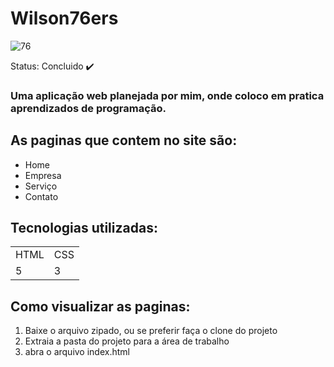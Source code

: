 <h1>Wilson76ers</h1>

![76](https://user-images.githubusercontent.com/54817354/133727875-18c21918-0f6a-41c9-8a40-c1bd52061eac.JPG)

Status: Concluido ✔️

### Uma aplicação web planejada por mim, onde coloco em pratica aprendizados de programação.

## As paginas que contem no site são:
  
 + Home
 + Empresa
 + Serviço
 + Contato
  
## Tecnologias utilizadas:

<table>
<tr>
  <td>HTML</td>
  <td>CSS</td>
</tr>
<tr>
  <td>5</td>
  <td>3</td>
</tr>
<table>

## Como visualizar as paginas:

1) Baixe o arquivo zipado, ou se preferir faça o clone do projeto
2) Extraia a pasta do projeto para a área de trabalho
3) abra o arquivo index.html
